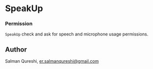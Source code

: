 # SpeakUp

### Permission
`SpeakUp` check and ask for speech and microphone usage permissions.

## Author
Salman Qureshi, er.salmanqureshi@gmail.com
